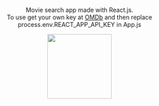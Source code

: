 <p align="center">
Movie search app made with React.js.<br/> 
To use get your own key at <a href="http://www.omdbapi.com/">OMDb</a> and then replace process.env.REACT_APP_API_KEY in App.js
  </p>
<p align="center">
<img src="https://www.ayeteejay.com/images/ayeteejay.svg" width="150">
</p>
